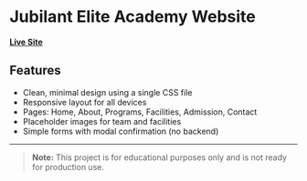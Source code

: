 # Jubilant Elite Academy Website

**[Live Site](https://nenson.pages.dev/projects/school-project/)**

## Features
- Clean, minimal design using a single CSS file
- Responsive layout for all devices
- Pages: Home, About, Programs, Facilities, Admission, Contact
- Placeholder images for team and facilities
- Simple forms with modal confirmation (no backend)

---

> **Note:** This project is for educational purposes only and is not ready for production use. 
